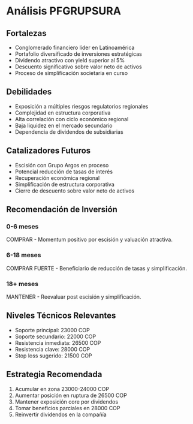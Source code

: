 # Análisis PFGRUPSURA

## Fortalezas

- Conglomerado financiero líder en Latinoamérica
- Portafolio diversificado de inversiones estratégicas
- Dividendo atractivo con yield superior al 5%
- Descuento significativo sobre valor neto de activos
- Proceso de simplificación societaria en curso

## Debilidades

- Exposición a múltiples riesgos regulatorios regionales
- Complejidad en estructura corporativa
- Alta correlación con ciclo económico regional
- Baja liquidez en el mercado secundario
- Dependencia de dividendos de subsidiarias

## Catalizadores Futuros

- Escisión con Grupo Argos en proceso
- Potencial reducción de tasas de interés
- Recuperación económica regional
- Simplificación de estructura corporativa
- Cierre de descuento sobre valor neto de activos

## Recomendación de Inversión

### 0-6 meses

COMPRAR - Momentum positivo por escisión y valuación atractiva.

### 6-18 meses

COMPRAR FUERTE - Beneficiario de reducción de tasas y simplificación.

### 18+ meses

MANTENER - Reevaluar post escisión y simplificación.

## Niveles Técnicos Relevantes

- Soporte principal: 23000 COP
- Soporte secundario: 22000 COP
- Resistencia inmediata: 26500 COP
- Resistencia clave: 28000 COP
- Stop loss sugerido: 21500 COP

## Estrategia Recomendada

1. Acumular en zona 23000-24000 COP
2. Aumentar posición en ruptura de 26500 COP
3. Mantener exposición core por dividendos
4. Tomar beneficios parciales en 28000 COP
5. Reinvertir dividendos en la compañía
